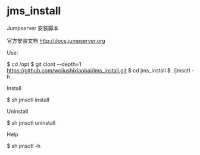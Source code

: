 # jms_install
Jumpserver 安装脚本

官方安装文档 http://docs.jumpserver.org

Use:

$ cd /opt
$ git clont --depth=1 https://github.com/wojiushixiaobai/jms_install.git
$ cd jms_install
$ ./jmsctl -h

Install

$ sh jmsctl install

Uninstall

$ sh jmsctl uninstall

Help

$ sh jmsctl -h
